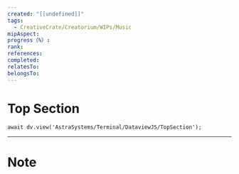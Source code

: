 ```yaml
---
created: "[[undefined]]"
tags:
  - CreativeCrate/Creatorium/WIPs/Music
mipAspect: 
progress（%）: 
rank: 
references: 
completed: 
relatesTo: 
belongsTo: 
---
```

# Top Section
```jsD
await dv.view('AstraSystems/Terminal/DataviewJS/TopSection');
```
---
# Note
